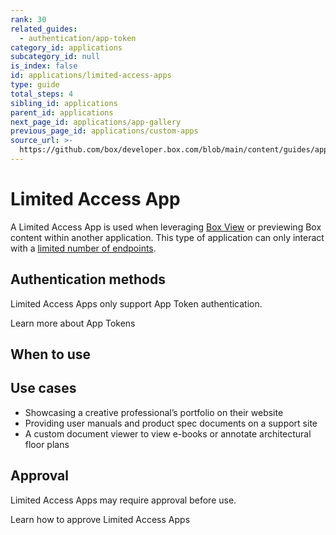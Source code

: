 ```yaml
---
rank: 30
related_guides:
  - authentication/app-token
category_id: applications
subcategory_id: null
is_index: false
id: applications/limited-access-apps
type: guide
total_steps: 4
sibling_id: applications
parent_id: applications
next_page_id: applications/app-gallery
previous_page_id: applications/custom-apps
source_url: >-
  https://github.com/box/developer.box.com/blob/main/content/guides/applications/limited-access-apps.md
---
```

# Limited Access App

A Limited Access App is used when leveraging [Box View][bv] or previewing Box
content within another application. This type of application can only interact
with a [limited number of endpoints][limited].

## Authentication methods

Limited Access Apps only support App Token authentication.

<CTA to='g://authentication/app-token'>

Learn more about App Tokens

</CTA>

## When to use

## Use cases

- Showcasing a creative professional’s portfolio on their website
- Providing user manuals and product spec documents on a support site
- A custom document viewer to view e-books or annotate architectural floor plans

## Approval

Limited Access Apps may require approval before use. 

<CTA to='g://authorization/limited-access-approval'>

Learn how to approve Limited Access Apps

</CTA>

[bv]: g://embed/box-view/
[limited]: g://authentication/app-token/endpoints
